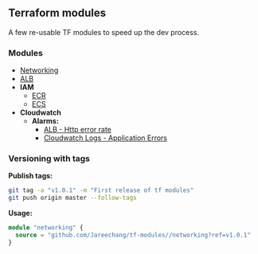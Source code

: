 ## Terraform modules

A few re-usable TF modules to speed up the dev process.

### Modules 

- [Networking](./networking/README.md)
- [ALB](./alb/README.md)
- **IAM**  
  - [ECR](./iam/ecr/README.md)
  - [ECS](./iam/ecs/README.md)
- **Cloudwatch**   
  - **Alarms:**  
    - [ALB - Http error rate](./cloudwatch/alarms/alb-http-errors/README.md)
    - [Cloudwatch Logs - Application Errors](./cloudwatch/alarms/application-log-errors/README.md)

### Versioning with tags

**Publish tags:**
```sh
git tag -a "v1.0.1" -m "First release of tf modules"
git push origin master --follow-tags
```
**Usage:**

```tf
module "networking" {
  source = "github.com/Jareechang/tf-modules//networking?ref=v1.0.1"
}
```
